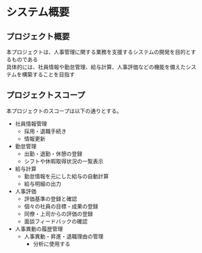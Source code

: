 # システム概要

## プロジェクト概要
本プロジェクトは、人事管理に関する業務を支援するシステムの開発を目的とするものである  
具体的には、社員情報や勤怠管理、給与計算、人事評価などの機能を備えたシステムを構築することを目指す  

## プロジェクトスコープ
本プロジェクトのスコープは以下の通りとする。  

- 社員情報管理
  - 採用・退職手続き
  - 情報更新
- 勤怠管理
  - 出勤・退勤・休憩の登録
  - シフトや休暇取得状況の一覧表示
- 給与計算
  - 勤怠情報を元にした給与の自動計算
  - 給与明細の出力
- 人事評価
  - 評価基準の登録と確認
  - 個々の社員の目標・成果の登録
  - 同僚・上司からの評価の登録
  - 面談フィードバックの確認
- 人事異動の履歴管理
  - 人事異動・昇進・退職理由の管理
    - 分析に使用する
